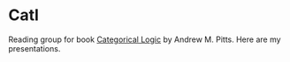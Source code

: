 # Catl

Reading group for book [Categorical Logic] by Andrew M. Pitts.  Here are my
presentations.

[Categorical Logic]: https://www.cl.cam.ac.uk/~amp12/papers/catl/catl.pdf
